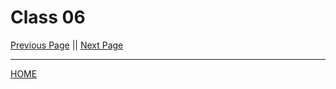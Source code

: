 # Class 06

[Previous Page](https://tomgtaylor.github.io/reading-notes2/class-06)    ||    [Next Page](https://tomgtaylor.github.io/reading-notes2/class-08) <br>

---
[HOME](https://tomgtaylor.github.io/reading-notes2) <br>

